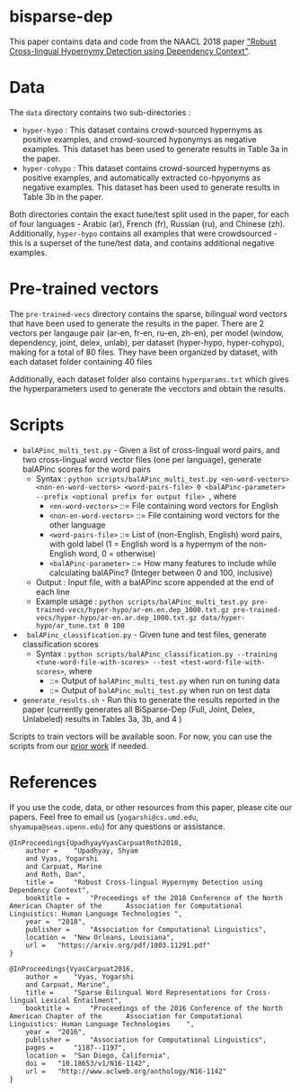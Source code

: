 # bisparse-dep

This paper contains data and code from the NAACL 2018 paper ["Robust Cross-lingual Hypernymy Detection using Dependency Context"](https://arxiv.org/abs/1803.11291).

# Data

The `data` directory contains two sub-directories :

- `hyper-hypo` : This dataset contains crowd-sourced hypernyms as positive examples, and crowd-sourced hyponymys as negative examples. This dataset has been used to generate results in Table 3a in the paper.
- `hyper-cohypo` : This dataset contains crowd-sourced hypernyms as positive examples, and automatically extracted co-hpyonyms as negative examples. This dataset has been used to generate results in Table 3b in the paper.

Both directories contain the exact tune/test split used in the paper, for each of four languages - Arabic (ar), French (fr), Russian (ru), and Chinese (zh). Additionally, `hyper-hypo` contains all examples that were crowdsourced - this is a superset of the tune/test data, and contains additional negative examples.

# Pre-trained vectors

The `pre-trained-vecs` directory contains the sparse, bilingual word vectors that have been used to generate the results in the paper. There are 2 vectors per langauge pair (ar-en, fr-en, ru-en, zh-en), per model (window, dependency, joint, delex, unlab), per dataset (hyper-hypo, hyper-cohypo), making for a total of 80 files. They have been organized by dataset, with each dataset folder containing 40 files

Additionally, each dataset folder also contains `hyperparams.txt` which gives the hyperparameters used to generate the vecctors and obtain the results.

# Scripts
- `balAPinc_multi_test.py` - Given a list of cross-lingual word pairs, and two cross-lingual word vector files (one per language), generate balAPinc scores for the word pairs
    - Syntax : `python scripts/balAPinc_multi_test.py <en-word-vectors> <non-en-word-vectors> <word-pairs-file> 0 <balAPinc-parameter> --prefix <optional prefix for output file> `, where
        -  `<en-word-vectors>` ::= File containing word vectors for English
        -  `<non-en-word-vectors>` ::= File containing word vectors for the other language
        -  `<word-pairs-file>` ::= List of (non-English, English) word pairs, with gold label (1 = English word is a hypernym of the non-English word, 0 = otherwise)
        -  `<balAPinc-parameter>` ::= How many features to include while calculating balAPinc? (Integer between 0 and 100, inclusive)
    -  Output : Input file, with a balAPinc score appended at the end of each line
    -  Example usage : `python scripts/balAPinc_multi_test.py pre-trained-vecs/hyper-hypo/ar-en.en.dep_1000.txt.gz pre-trained-vecs/hyper-hypo/ar-en.ar.dep_1000.txt.gz data/hyper-hypo/ar_tune.txt 0 100`
-  ` balAPinc_classification.py` - Given tune and test files, generate classification scores
    -  Syntax : `python scripts/balAPinc_classification.py --training <tune-word-file-with-scores> --test <test-word-file-with-scores>`, where
        - <tune-word-file-with-scores> ::= Output of `balAPinc_multi_test.py` when run on tuning data
        - <test-word-file-with-scores> ::= Output of `balAPinc_multi_test.py` when run on test data
- `generate_results.sh` - Run this to generate the results reported in the paper (currently generates all BiSparse-Dep (Full, Joint, Delex, Unlabeled) results in Tables 3a, 3b, and 4 )

Scripts to train vectors will be available soon. For now, you can use the scripts from our [prior work](https://github.com/yogarshi/bisparse) if needed.

# References

If you use the code, data, or other resources from this paper, please cite our papers.
Feel free to email us (`yogarshi@cs.umd.edu`, `shyamupa@seas.upenn.edu`) for any questions or assistance.

```
@InProceedings{UpadhyayVyasCarpuatRoth2018,
	author = 	"Upadhyay, Shyam
	and	Vyas, Yogarshi
	and Carpuat, Marine
	and Roth, Dan",
	title = 	"Robust Cross-lingual Hypernymy Detection using Dependency Context",
	booktitle = 	"Proceedings of the 2018 Conference of the North American Chapter of the      Association for Computational Linguistics: Human Language Technologies ",
	year = 	"2018",
	publisher = 	"Association for Computational Linguistics",
	location = 	"New Orleans, Louisiana",
	url = 	"https://arxiv.org/pdf/1803.11291.pdf"
}

@InProceedings{VyasCarpuat2016,
	author = 	"Vyas, Yogarshi
	and Carpuat, Marine",
	title = 	"Sparse Bilingual Word Representations for Cross-lingual Lexical Entailment",
	booktitle = 	"Proceedings of the 2016 Conference of the North American Chapter of the      Association for Computational Linguistics: Human Language Technologies    ",
	year = 	"2016",
	publisher = 	"Association for Computational Linguistics",
	pages = 	"1187--1197",
	location = 	"San Diego, California",
	doi = 	"10.18653/v1/N16-1142",
	url = 	"http://www.aclweb.org/anthology/N16-1142"
}

```
